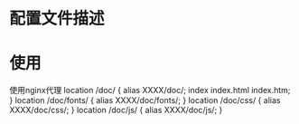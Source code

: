 # 配置文件描述

# 使用
使用nginx代理
location /doc/ {
  alias  XXXX/doc/;
  index  index.html index.htm;
}
location /doc/fonts/ {
  alias  XXXX/doc/fonts/;
}
location /doc/css/ {
  alias  XXXX/doc/css/;
}
location /doc/js/ {
  alias  XXXX/doc/js/;
}